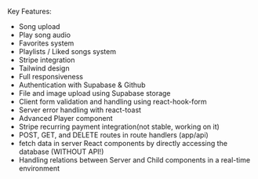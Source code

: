 
Key Features:

- Song upload
- Play song audio
- Favorites system
- Playlists / Liked songs system
- Stripe integration
- Tailwind design
- Full responsiveness
- Authentication with Supabase & Github
- File and image upload using Supabase storage
- Client form validation and handling using react-hook-form
- Server error handling with react-toast
- Advanced Player component
- Stripe recurring payment integration(not stable, working on it)
- POST, GET, and DELETE routes in route handlers (app/api)
- fetch data in server React components by directly accessing the database (WITHOUT API!)
- Handling relations between Server and Child components in a real-time environment
